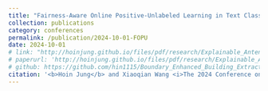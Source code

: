 ```yaml
---
title: "Fairness-Aware Online Positive-Unlabeled Learning in Text Classification"
collection: publications
category: conferences
permalink: /publication/2024-10-01-FOPU
date: 2024-10-01
# link: "http://hoinjung.github.io/files/pdf/research/Explainable_Antenna.pdf"
# paperurl: 'http://hoinjung.github.io/files/pdf/research/Explainable_Antenna.pdf'
# github: https://github.com/hin1115/Boundary_Enhanced_Building_Extraction
citation: '<b>Hoin Jung</b> and Xiaoqian Wang <i>The 2024 Conference on Empirical Methods in Natural Language Processing (EMNLP 2024 Industry Track)</i>'
---
```

